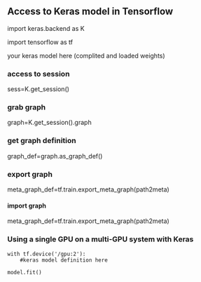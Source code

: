 


## Access to Keras model in Tensorflow


import keras.backend as K

import tensorflow as tf


your keras model here (complited and loaded weights)


### access to session

sess=K.get_session()


### grab graph

graph=K.get_session().graph


### get graph definition
graph_def=graph.as_graph_def()


### export graph
meta_graph_def=tf.train.export_meta_graph(path2meta)


#### import graph
meta_graph_def=tf.train.export_meta_graph(path2meta)


### Using a single GPU on a multi-GPU system with Keras
    with tf.device('/gpu:2'):
        #keras model definition here

    model.fit()  
